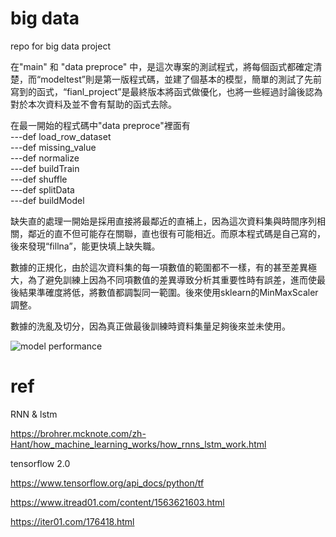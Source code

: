 # big data
repo for big data project

在"main" 和 "data preproce" 中，是這次專案的測試程式，將每個函式都確定清楚，而“modeltest”則是第一版程式碼，並建了個基本的模型，簡單的測試了先前寫到的函式，“fianl_project”是最終版本將函式做優化，也將一些經過討論後認為對於本次資料及並不會有幫助的函式去除。  

在最一開始的程式碼中"data preproce"裡面有  
---def load_row_dataset   
---def missing_value  
---def normalize  
---def buildTrain   
---def shuffle  
---def splitData  
---def buildModel 

缺失直的處理一開始是採用直接將最鄰近的直補上，因為這次資料集與時間序列相關，鄰近的直不但可能存在關聯，直也很有可能相近。而原本程式碼是自己寫的，後來發現“fillna”，能更快填上缺失職。  

數據的正規化，由於這次資料集的每一項數值的範圍都不一樣，有的甚至差異極大，為了避免訓練上因為不同項數值的差異導致分析其重要性時有誤差，進而使最後結果準確度將低，將數值都調製同一範圍。後來使用sklearn的MinMaxScaler調整。  

數據的洗亂及切分，因為真正做最後訓練時資料集量足夠後來並未使用。  

![model performance](/)

# ref

RNN & lstm

https://brohrer.mcknote.com/zh-Hant/how_machine_learning_works/how_rnns_lstm_work.html


tensorflow 2.0 

https://www.tensorflow.org/api_docs/python/tf

https://www.itread01.com/content/1563621603.html

https://iter01.com/176418.html



